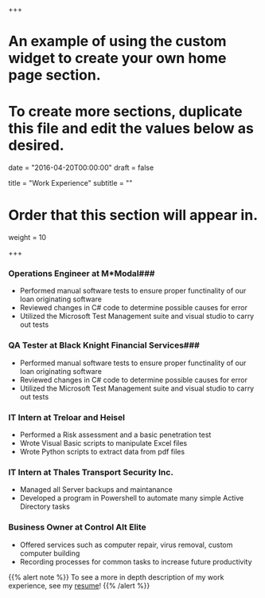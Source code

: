 +++
# An example of using the custom widget to create your own home page section.
# To create more sections, duplicate this file and edit the values below as desired.

date = "2016-04-20T00:00:00"
draft = false

title = "Work Experience"
subtitle = ""

# Order that this section will appear in.
weight = 10

+++
### Operations Engineer at M\*Modal###
 - Performed manual software tests to ensure proper functinality of our loan originating software
 - Reviewed changes in C# code to determine possible causes for error
 - Utilized the Microsoft Test Management suite and visual studio to  carry out tests  

### QA Tester at Black Knight Financial Services###
 - Performed manual software tests to ensure proper functinality of our loan originating software
 - Reviewed changes in C# code to determine possible causes for error
 - Utilized the Microsoft Test Management suite and visual studio to  carry out tests  

### IT Intern at Treloar and Heisel ###
- Performed a Risk assessment and a basic penetration test
- Wrote Visual Basic scripts to manipulate Excel files
- Wrote Python scripts to extract data from pdf files	

### IT Intern at Thales Transport Security Inc. ###
- Managed all Server backups and maintanance
- Developed a program in Powershell to automate many simple Active Directory tasks

### Business Owner at Control Alt Elite  ###
- Offered services such as computer repair, virus removal, custom computer building
- Recording processes for common tasks to increase future productivity

{{% alert note %}}
To see a more in depth description of my work experience, see my [resume](/pdf/resume.pdf)!
{{% /alert %}}

